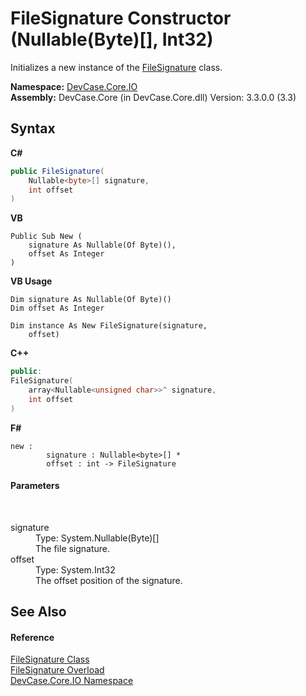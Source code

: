 # FileSignature Constructor (Nullable(Byte)[], Int32)
 

Initializes a new instance of the <a href="T_DevCase_Core_IO_FileSignature">FileSignature</a> class.

**Namespace:**&nbsp;<a href="N_DevCase_Core_IO">DevCase.Core.IO</a><br />**Assembly:**&nbsp;DevCase.Core (in DevCase.Core.dll) Version: 3.3.0.0 (3.3)

## Syntax

**C#**<br />
``` C#
public FileSignature(
	Nullable<byte>[] signature,
	int offset
)
```

**VB**<br />
``` VB
Public Sub New ( 
	signature As Nullable(Of Byte)(),
	offset As Integer
)
```

**VB Usage**<br />
``` VB Usage
Dim signature As Nullable(Of Byte)()
Dim offset As Integer

Dim instance As New FileSignature(signature, 
	offset)
```

**C++**<br />
``` C++
public:
FileSignature(
	array<Nullable<unsigned char>>^ signature, 
	int offset
)
```

**F#**<br />
``` F#
new : 
        signature : Nullable<byte>[] * 
        offset : int -> FileSignature
```


#### Parameters
&nbsp;<dl><dt>signature</dt><dd>Type: System.Nullable(Byte)[]<br />The file signature.</dd><dt>offset</dt><dd>Type: System.Int32<br />The offset position of the signature.</dd></dl>

## See Also


#### Reference
<a href="T_DevCase_Core_IO_FileSignature">FileSignature Class</a><br /><a href="Overload_DevCase_Core_IO_FileSignature__ctor">FileSignature Overload</a><br /><a href="N_DevCase_Core_IO">DevCase.Core.IO Namespace</a><br />